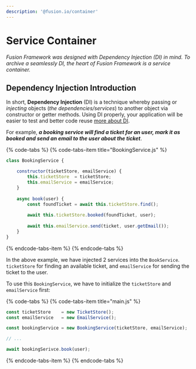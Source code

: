```yaml
---
description: '@fusion.io/container'
---
```


# Service Container

_Fusion Framework was designed with Dependency Injection \(DI\) in mind. To archive a seamlessly DI, the heart of Fusion Framework is a service container._

## Dependency Injection Introduction

In short, **Dependency Injection** \(DI\) is a technique whereby passing or _injecting_ objects \(_the dependencies/services_\) to another object via constructor or getter methods. Using DI properly, your application will be easier to test and better code reuse [more about DI](https://martinfowler.com/articles/injection.html). 

For example, _**a booking service will find a ticket for an user, mark it as booked and send an email to the user about the ticket**_.

{% code-tabs %}
{% code-tabs-item title="BookingService.js" %}
```javascript
class BookingService {

    constructor(ticketStore, emailService) {
        this.ticketStore  = ticketStore;
        this.emailService = emailService;
    }
    
    async book(user) {
        const foundTicket = await this.ticketStore.find();
                
        await this.ticketStore.booked(foundTicket, user);
        
        await this.emailService.send(ticket, user.getEmail());
    }
}

```
{% endcode-tabs-item %}
{% endcode-tabs %}

In the above example, we have injected 2 services into the `BookService`. `ticketStore` for finding an available ticket, and `emailService` for sending the ticket to the user.

To use this `BookingService`, we have to initialize the `ticketStore` and `emailService` first:

{% code-tabs %}
{% code-tabs-item title="main.js" %}
```javascript
const ticketStore    = new TicketStore();
const emailService   = new EmailService();

const bookingService = new BookingService(ticketStore, emailService);

// ...

await bookingSerivce.book(user);

```
{% endcode-tabs-item %}
{% endcode-tabs %}





